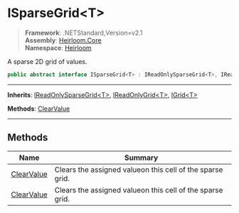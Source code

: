 # ISparseGrid\<T>

> **Framework**: .NETStandard,Version=v2.1  
> **Assembly**: [Heirloom.Core][0]  
> **Namespace**: [Heirloom][0]  

A sparse 2D grid of values.

```cs
public abstract interface ISparseGrid<T> : IReadOnlySparseGrid<T>, IReadOnlyGrid<T>, IGrid<T>
```

--------------------------------------------------------------------------------

**Inherits**: [IReadOnlySparseGrid\<T>][1], [IReadOnlyGrid\<T>][2], [IGrid\<T>][3]

**Methods**: [ClearValue][4]

--------------------------------------------------------------------------------

## Methods

| Name            | Summary                                                   |
|-----------------|-----------------------------------------------------------|
| [ClearValue][4] | Clears the assigned valueon this cell of the sparse grid. |
| [ClearValue][4] | Clears the assigned valueon this cell of the sparse grid. |

[0]: ..\Heirloom.Core.md
[1]: Heirloom.IReadOnlySparseGrid[T].md
[2]: Heirloom.IReadOnlyGrid[T].md
[3]: Heirloom.IGrid[T].md
[4]: Heirloom.ISparseGrid[T].ClearValue.md
